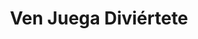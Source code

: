 ---
pid: PT161
title: Ven Juega Diviértete
location_transcription: entrada al parque
zipcode: '19146'
outside_phl: 
neighborhood: Graduate Hospital,Naval Square,Southwest Center City
age: '33'
age_range: 30-39
instagram: 
image_file_name: PT_161.jpg
proposal_transcription: Salvar mas espacios para parques no construir tantas casas.
topic: Environment,Philadelphia
topic_summary: 0, 0
type: Space,Park
keywords_other: 
credit: Maribel
image_labels: 
twitter: 
facebook: 
permalink: "/monuments/pt161/"
layout: item-page
---